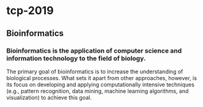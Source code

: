 # tcp-2019
## Bioinformatics
### Bioinformatics is the application of computer science and information technology to the field of biology.
The primary goal of bioinformatics is to increase the understanding of biological processes. What sets it apart from other approaches, however, is its focus on developing and applying computationally intensive techniques (e.g., pattern recognition, data mining, machine learning algorithms, and visualization) to achieve this goal.
